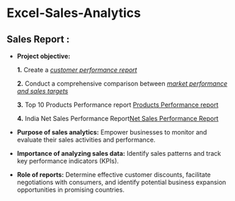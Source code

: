 # Excel-Sales-Analytics
## Sales Report :


- **Project objective:** 

    **1.** Create a _[customer performance report](
https://github.com/SharmaHarvinder7/Excel-Sales-Analytics/blob/main/Customers%20Performance%20Report.pdf)_ 

    **2.** Conduct a comprehensive comparison between _[market performance and sales targets](https://github.com/SharmaHarvinder7/Excel-Sales-Analytics/blob/main/Market%20Performance%20Target.pdf)_
  
    **3.** Top 10 Products Performance report [Products Performance report](https://github.com/SharmaHarvinder7/Excel-Sales-Analytics/blob/main/Top%2010%20Products%20Performance%20report.pdf)

    **4.** India Net Sales Performance Report[Net Sales Performance Report](https://github.com/SharmaHarvinder7/Excel-Sales-Analytics/blob/main/India%20Net%20Sales%20Performance.pdf)

- **Purpose of sales analytics:** Empower businesses to monitor and evaluate their sales activities and performance.

- **Importance of analyzing sales data:** Identify sales patterns and track key performance indicators (KPIs).

- **Role of reports:** Determine effective customer discounts, facilitate negotiations with consumers, and identify potential business expansion opportunities in promising countries.
